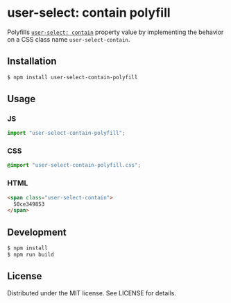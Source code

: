 # user-select: contain polyfill

Polyfills [`user-select: contain`](https://developer.mozilla.org/en-US/docs/Web/CSS/user-select) property value by implementing the behavior on a CSS class name `user-select-contain`.

## Installation

```sh
$ npm install user-select-contain-polyfill
```

## Usage

### JS

```js
import "user-select-contain-polyfill";
```

### CSS

```css
@import "user-select-contain-polyfill.css";
```

### HTML

```html
<span class="user-select-contain">
  50ce349853
</span>
```

## Development

```sh
$ npm install
$ npm run build
```

## License

Distributed under the MIT license. See LICENSE for details.
